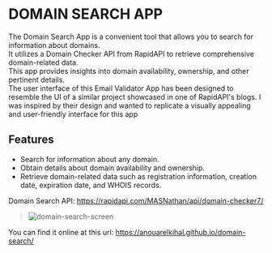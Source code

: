 # DOMAIN SEARCH APP

The Domain Search App is a convenient tool that allows you to search for information about domains.<br>
It utilizes a Domain Checker API from RapidAPI to retrieve comprehensive domain-related data.<br>
This app provides insights into domain availability, ownership, and other pertinent details.<br>
The user interface of this Email Validator App has been designed to resemble the UI of a similar project showcased in one of RapidAPI's blogs. 
I was inspired by their design and wanted to replicate a visually appealing and user-friendly interface for this app

## Features

- Search for information about any domain.
- Obtain details about domain availability and ownership.
- Retrieve domain-related data such as registration information, creation date, expiration date, and WHOIS records.

Domain Search API: https://rapidapi.com/MASNathan/api/domain-checker7/
> ![domain-search-screen](https://github.com/AnouarElKihal/domain-search/assets/68613907/63d65d61-f427-42cf-8180-49ce7336bff6)

You can find it online at this url: https://anouarelkihal.github.io/domain-search/

